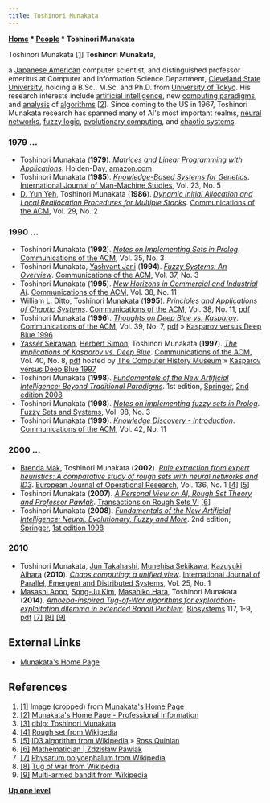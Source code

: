 ```yaml
---
title: Toshinori Munakata
---
```

**[Home](Home "Home") \* [People](People "People") \* Toshinori Munakata**



 [](http://cis.csuohio.edu/~munakata/) Toshinori Munakata <a id="cite-note-1" href="#cite-ref-1">[1]</a> 
**Toshinori Munakata**,  

a [Japanese American](https://en.wikipedia.org/wiki/Japanese_Americans) computer scientist, 
and distinguished professor emeritus at Computer and Information Science Department, [Cleveland State University](https://en.wikipedia.org/wiki/Cleveland_State_University), 
holding a B.Sc., M.Sc. and Ph.D. from [University of Tokyo](https://en.wikipedia.org/wiki/University_of_Tokyo). 
His research interests include [artificial intelligence](Artificial_Intelligence "Artificial Intelligence"), new [computing paradigms](https://en.wikipedia.org/wiki/Programming_paradigm), and [analysis](https://en.wikipedia.org/wiki/Analysis_of_algorithms) of [algorithms](Algorithms "Algorithms")
<a id="cite-note-2" href="#cite-ref-2">[2]</a>. 
Since coming to the US in 1967, Toshinori Munakata research has spanned many of AI's most important realms, [neural networks](Neural_Networks "Neural Networks"), [fuzzy logic](https://en.wikipedia.org/wiki/Fuzzy_logic), [evolutionary computing](Genetic_Programming#EvolutionaryComputation "Genetic Programming"), and [chaotic systems](https://en.wikipedia.org/wiki/Chaos_theory). 



### 1979 ...


* Toshinori Munakata (**1979**). *[Matrices and Linear Programming with Applications](https://www.semanticscholar.org/paper/Matrices-and-linear-programming-with-applications-Munakata/207231dba7d137926f6d536120a81154dcb2022b)*. Holden-Day, [amazon.com](https://www.amazon.com/Matrices-programming-applications-Toshinori-Munakata/dp/0816261660)
* Toshinori Munakata (**1985**). *[Knowledge-Based Systems for Genetics](https://www.sciencedirect.com/science/article/abs/pii/S0020737385800584)*. [International Journal of Man-Machine Studies](https://www.journals.elsevier.com/international-journal-of-human-computer-studies), Vol. 23, No. 5
* [D. Yun Yeh](https://dblp.uni-trier.de/pers/hd/y/Yeh:D=_Yun), Toshinori Munakata (**1986**). *[Dynamic Initial Allocation and Local Reallocation Procedures for Multiple Stacks](https://dl.acm.org/doi/10.1145/5657.5662)*. [Communications of the ACM](ACM#Communications "ACM"), Vol. 29, No. 2


### 1990 ...


* Toshinori Munakata (**1992**). *[Notes on Implementing Sets in Prolog](https://dl.acm.org/doi/10.1145/131295.131300)*. [Communications of the ACM](ACM#Communications "ACM"), Vol. 35, No. 3
* Toshinori Munakata, [Yashvant Jani](https://dblp.uni-trier.de/pers/hd/j/Jani:Yashvant) (**1994**). *[Fuzzy Systems: An Overview](https://dl.acm.org/doi/10.1145/175247.175254)*. [Communications of the ACM](ACM#Communications "ACM"), Vol. 37, No. 3
* Toshinori Munakata (**1995**). *[New Horizons in Commercial and Industrial AI](https://dl.acm.org/doi/abs/10.1145/219717.219734)*. [Communications of the ACM](ACM#Communications "ACM"), Vol. 38, No. 11
* [William L. Ditto](https://scholar.google.com/citations?user=9c96P6cAAAAJ&hl=en), Toshinori Munakata (**1995**). *[Principles and Applications of Chaotic Systems](https://dl.acm.org/doi/10.1145/219717.219797)*. [Communications of the ACM](ACM#Communications "ACM"), Vol. 38, No. 11, [pdf](http://citeseerx.ist.psu.edu/viewdoc/download?doi=10.1.1.120.2481&rep=rep1&type=pdf)
* Toshinori Munakata (**1996**). *[Thoughts on Deep Blue vs. Kasparov](https://dl.acm.org/doi/10.1145/233977.234001)*. [Communications of the ACM](ACM#Communications "ACM"), Vol. 39, No. 7, [pdf](http://cis.csuohio.edu/~munakata/publs/pdf/cacm96.pdf) » [Kasparov versus Deep Blue 1996](Kasparov_versus_Deep_Blue_1996 "Kasparov versus Deep Blue 1996")
* [Yasser Seirawan](https://en.wikipedia.org/wiki/Yasser_Seirawan), [Herbert Simon](Herbert_Simon "Herbert Simon"), Toshinori Munakata (**1997**). *[The Implications of Kasparov vs. Deep Blue](https://dl.acm.org/doi/10.1145/257874.257878)*. [Communications of the ACM](ACM#Communications "ACM"), Vol. 40, No. 8, [pdf](http://archive.computerhistory.org/projects/chess/related_materials/text/5-4.The_implications_of_deep_blue_vs_kasparov/5-4.The_implications_of_deep_blue_vs_kasparov.simon_seirawan.1997.ACM.062303057.sm.pdf) hosted by [The Computer History Museum](The_Computer_History_Museum "The Computer History Museum") » [Kasparov versus Deep Blue 1997](Kasparov_versus_Deep_Blue_1997 "Kasparov versus Deep Blue 1997")
* Toshinori Munakata (**1998**). *[Fundamentals of the New Artificial Intelligence: Beyond Traditional Paradigms](http://cis.csuohio.edu/~munakata/publs/book/sp.html)*. 1st edition, [Springer](https://en.wikipedia.org/wiki/Springer_Science%2BBusiness_Media), [2nd edition 2008](Toshinori_Munakata#FundamentalsNAI2nd "Toshinori Munakata")
* Toshinori Munakata (**1998**). *[Notes on implementing fuzzy sets in Prolog](https://www.sciencedirect.com/science/article/abs/pii/S0165011496003892)*. [Fuzzy Sets and Systems](https://en.wikipedia.org/wiki/Fuzzy_Sets_and_Systems), Vol. 98, No. 3
* Toshinori Munakata (**1999**). *[Knowledge Discovery - Introduction](https://dl.acm.org/doi/10.1145/319382.319387)*. [Communications of the ACM](ACM#Communications "ACM"), Vol. 42, No. 11


### 2000 ...


* [Brenda Mak](https://dblp.uni-trier.de/pers/m/Mak:Brenda.html), Toshinori Munakata (**2002**). *[Rule extraction from expert heuristics: A comparative study of rough sets with neural networks and ID3](https://ideas.repec.org/a/eee/ejores/v136y2002i1p212-229.html)*. [European Journal of Operational Research](https://en.wikipedia.org/wiki/European_Journal_of_Operational_Research), Vol. 136, No. 1 <a id="cite-note-4" href="#cite-ref-4">[4]</a> <a id="cite-note-5" href="#cite-ref-5">[5]</a>
* Toshinori Munakata (**2007**). *[A Personal View on AI, Rough Set Theory and Professor Pawlak](https://link.springer.com/chapter/10.1007/978-3-540-71200-8_14)*. [Transactions on Rough Sets VI](https://link.springer.com/book/10.1007/978-3-540-71200-8) <a id="cite-note-6" href="#cite-ref-6">[6]</a>
* Toshinori Munakata (**2008**). *[Fundamentals of the New Artificial Intelligence: Neural, Evolutionary, Fuzzy and More](https://link.springer.com/book/10.1007/978-1-84628-839-5)*. 2nd edition, [Springer](https://en.wikipedia.org/wiki/Springer_Science%2BBusiness_Media), [1st edition 1998](Toshinori_Munakata#FundamentalsNAI1st "Toshinori Munakata")


### 2010


* Toshinori Munakata, [Jun Takahashi](https://dblp.uni-trier.de/pers/hd/t/Takahashi:Jun), [Munehisa Sekikawa](https://scholar.google.com/citations?user=jWUz2vcAAAAJ&hl=en), [Kazuyuki Aihara](https://dblp.uni-trier.de/pers/a/Aihara:Kazuyuki.html) (**2010**). *[Chaos computing: a unified view](https://www.tandfonline.com/doi/abs/10.1080/17445760902774898)*. [International Journal of Parallel, Emergent and Distributed Systems](https://www.tandfonline.com/toc/gpaa20/current), Vol. 25, No. 1
* [Masashi Aono](https://scholar.google.com/citations?user=qBceGegAAAAJ&hl=en), [Song-Ju Kim](https://dblp.uni-trier.de/pers/hd/k/Kim:Song=Ju), [Masahiko Hara](https://dblp.uni-trier.de/pers/hd/h/Hara:Masahiko), Toshinori Munakata (**2014**). *[Amoeba-inspired Tug-of-War algorithms for exploration-exploitation dilemma in extended Bandit Problem](https://pubmed.ncbi.nlm.nih.gov/24384066/)*. [Biosystems](http://www.journals.elsevier.com/biosystems/) 117, 1-9, [pdf](http://cis.csuohio.edu/~munakata/publs/pdf/BioSystems14.pdf) <a id="cite-note-7" href="#cite-ref-7">[7]</a> <a id="cite-note-8" href="#cite-ref-8">[8]</a> <a id="cite-note-9" href="#cite-ref-9">[9]</a>


## External Links


* [Munakata's Home Page](http://cis.csuohio.edu/~munakata/)


## References


1. <a id="cite-ref-1" href="#cite-note-1">[1]</a> Image (cropped) from [Munakata's Home Page](http://cis.csuohio.edu/~munakata/)
2. <a id="cite-ref-2" href="#cite-note-2">[2]</a> [Munakata's Home Page - Professional Information](http://cis.csuohio.edu/~munakata/profess/profess.htm)
3. <a id="cite-ref-3" href="#cite-note-3">[3]</a> [dblp: Toshinori Munakata](https://dblp.uni-trier.de/pers/hd/m/Munakata:Toshinori)
4. <a id="cite-ref-4" href="#cite-note-4">[4]</a> [Rough set from Wikipedia](https://en.wikipedia.org/wiki/Rough_set)
5. <a id="cite-ref-5" href="#cite-note-5">[5]</a> [ID3 algorithm from Wikipedia](https://en.wikipedia.org/wiki/ID3_algorithm) » [Ross Quinlan](Ross_Quinlan "Ross Quinlan")
6. <a id="cite-ref-6" href="#cite-note-6">[6]</a> [Mathematician | Zdzisław Pawlak](Mathematician#ZPawlak "Mathematician")
7. <a id="cite-ref-7" href="#cite-note-7">[7]</a> [Physarum polycephalum from Wikipedia](https://en.wikipedia.org/wiki/Physarum_polycephalum)
8. <a id="cite-ref-8" href="#cite-note-8">[8]</a> [Tug of war from Wikipedia](https://en.wikipedia.org/wiki/Tug_of_war)
9. <a id="cite-ref-9" href="#cite-note-9">[9]</a> [Multi-armed bandit from Wikipedia](https://en.wikipedia.org/wiki/Multi-armed_bandit)

**[Up one level](People "People")**







 
